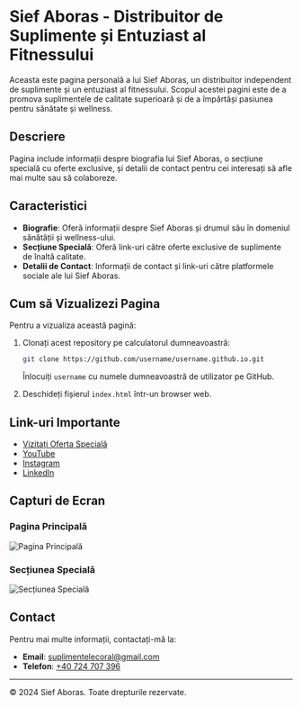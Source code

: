 # Sief Aboras - Distribuitor de Suplimente și Entuziast al Fitnessului

Aceasta este pagina personală a lui Sief Aboras, un distribuitor independent de suplimente și un entuziast al fitnessului. Scopul acestei pagini este de a promova suplimentele de calitate superioară și de a împărtăși pasiunea pentru sănătate și wellness.

## Descriere

Pagina include informații despre biografia lui Sief Aboras, o secțiune specială cu oferte exclusive, și detalii de contact pentru cei interesați să afle mai multe sau să colaboreze.

## Caracteristici

- **Biografie**: Oferă informații despre Sief Aboras și drumul său în domeniul sănătății și wellness-ului.
- **Secțiune Specială**: Oferă link-uri către oferte exclusive de suplimente de înaltă calitate.
- **Detalii de Contact**: Informații de contact și link-uri către platformele sociale ale lui Sief Aboras.

## Cum să Vizualizezi Pagina

Pentru a vizualiza această pagină:

1. Clonați acest repository pe calculatorul dumneavoastră:
    ```bash
    git clone https://github.com/username/username.github.io.git
    ```
   Înlocuiți `username` cu numele dumneavoastră de utilizator pe GitHub.

2. Deschideți fișierul `index.html` într-un browser web.

## Link-uri Importante

- [Vizitați Oferta Specială](https://coral.club/7946482.html)
- [YouTube](https://youtube.com/@user-uq1lt2fq7j?si=oSWwp44JkxTfOXLT)
- [Instagram](https://www.instagram.com/suplimentele_coral?igsh=MTZmeGR1dzFseHE2ZA%3D%3D&utm_source=qr)
- [LinkedIn](https://www.linkedin.com/in/siefaboras)

## Capturi de Ecran

### Pagina Principală
![Pagina Principală](screenshot1.png)

### Secțiunea Specială
![Secțiunea Specială](screenshot2.png)

## Contact

Pentru mai multe informații, contactați-mă la:
- **Email**: [suplimentelecoral@gmail.com](mailto:suplimentelecoral@gmail.com)
- **Telefon**: [+40 724 707 396](tel:+40724707396)

---

&copy; 2024 Sief Aboras. Toate drepturile rezervate.
